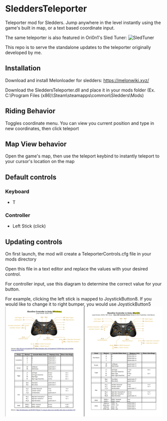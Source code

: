 # SleddersTeleporter
Teleporter mod for Sledders. Jump anywhere in the level instantly using the game's built in map, or a text based coordinate input.

The same teleporter is also featured in Ori0n1's Sled Tuner: ![SledTuner](https://github.com/0ri0n1/SledTuner2.0-with-GUI/tree/master "SledTuner")

This repo is to serve the standalone updates to the teleporter originally developed by me.

## Installation
Download and install Melonloader for sledders: https://melonwiki.xyz/

Download the SleddersTeleporter.dll and place it in your mods folder (Ex. C:\Program Files (x86)\Steam\steamapps\common\Sledders\Mods)

## Riding Behavior
Toggles coordinate menu. You can view you current position and type in new coordinates, then click teleport

## Map View behavior
Open the game's map, then use the teleport keybind to instantly teleport to your cursor's location on the map

## Default controls
### Keyboard
* T

### Controller
* Left Stick (click)

## Updating controls
On first launch, the mod will create a TeleporterControls.cfg file in your mods directory

Open this file in a text editor and replace the values with your desired control.

For controller input, use this diagram to determine the correct value for your button.

For example, clicking the left stick is mapped to JoystickButton8. If you would like to change it to right bumper, you would use JoystickButton5
![Alt text](unityControllerLayout.jpeg?raw=true "Unity Controller Layout")
